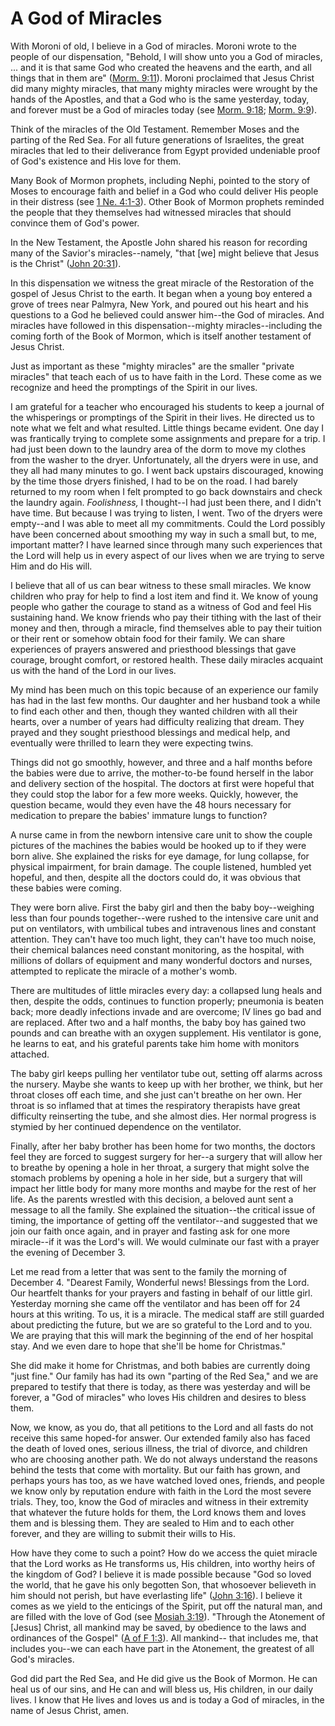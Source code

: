 # A God of Miracles

With Moroni of old, I believe in a God of miracles. Moroni wrote to the people
of our dispensation, "Behold, I will show unto you a God of miracles, ... and it
is that same God who created the heavens and the earth, and all things that in
them are" ([Morm.
9:11](https://www.lds.org/scriptures/bofm/morm/9.11?lang=eng#10)). Moroni
proclaimed that Jesus Christ did many mighty miracles, that many mighty
miracles were wrought by the hands of the Apostles, and that a God who is the
same yesterday, today, and forever must be a God of miracles today (see [Morm.
9:18](https://www.lds.org/scriptures/bofm/morm/9.18?lang=eng#17); [Morm.
9:9](https://www.lds.org/scriptures/bofm/morm/9.9?lang=eng#8)).

Think of the miracles of the Old Testament. Remember Moses and the parting of
the Red Sea. For all future generations of Israelites, the great miracles that
led to their deliverance from Egypt provided undeniable proof of God's
existence and His love for them.

Many Book of Mormon prophets, including Nephi, pointed to the story of Moses
to encourage faith and belief in a God who could deliver His people in their
distress (see [1 Ne.
4:1-3](https://www.lds.org/scriptures/bofm/1-ne/4.1-3?lang=eng#0)). Other Book
of Mormon prophets reminded the people that they themselves had witnessed
miracles that should convince them of God's power.

In the New Testament, the Apostle John shared his reason for recording many of
the Savior's miracles--namely, "that [we] might believe that Jesus is the
Christ" ([John
20:31](https://www.lds.org/scriptures/nt/john/20.31?lang=eng#30)).

In this dispensation we witness the great miracle of the Restoration of the
gospel of Jesus Christ to the earth. It began when a young boy entered a grove
of trees near Palmyra, New York, and poured out his heart and his questions to
a God he believed could answer him--the God of miracles. And miracles have
followed in this dispensation--mighty miracles--including the coming forth of
the Book of Mormon, which is itself another testament of Jesus Christ.

Just as important as these "mighty miracles" are the smaller "private
miracles" that teach each of us to have faith in the Lord. These come as we
recognize and heed the promptings of the Spirit in our lives.

I am grateful for a teacher who encouraged his students to keep a journal of
the whisperings or promptings of the Spirit in their lives. He directed us to
note what we felt and what resulted. Little things became evident. One day I
was frantically trying to complete some assignments and prepare for a trip. I
had just been down to the laundry area of the dorm to move my clothes from the
washer to the dryer. Unfortunately, all the dryers were in use, and they all
had many minutes to go. I went back upstairs discouraged, knowing by the time
those dryers finished, I had to be on the road. I had barely returned to my
room when I felt prompted to go back downstairs and check the laundry again.
_Foolishness,_ I thought--I had just been there, and I didn't have time. But
because I was trying to listen, I went. Two of the dryers were empty--and I
was able to meet all my commitments. Could the Lord possibly have been
concerned about smoothing my way in such a small but, to me, important matter?
I have learned since through many such experiences that the Lord will help us
in every aspect of our lives when we are trying to serve Him and do His will.

I believe that all of us can bear witness to these small miracles. We know
children who pray for help to find a lost item and find it. We know of young
people who gather the courage to stand as a witness of God and feel His
sustaining hand. We know friends who pay their tithing with the last of their
money and then, through a miracle, find themselves able to pay their tuition
or their rent or somehow obtain food for their family. We can share
experiences of prayers answered and priesthood blessings that gave courage,
brought comfort, or restored health. These daily miracles acquaint us with the
hand of the Lord in our lives.

My mind has been much on this topic because of an experience our family has
had in the last few months. Our daughter and her husband took a while to find
each other and then, though they wanted children with all their hearts, over a
number of years had difficulty realizing that dream. They prayed and they
sought priesthood blessings and medical help, and eventually were thrilled to
learn they were expecting twins.

Things did not go smoothly, however, and three and a half months before the
babies were due to arrive, the mother-to-be found herself in the labor and
delivery section of the hospital. The doctors at first were hopeful that they
could stop the labor for a few more weeks. Quickly, however, the question
became, would they even have the 48 hours necessary for medication to prepare
the babies' immature lungs to function?

A nurse came in from the newborn intensive care unit to show the couple
pictures of the machines the babies would be hooked up to if they were born
alive. She explained the risks for eye damage, for lung collapse, for physical
impairment, for brain damage. The couple listened, humbled yet hopeful, and
then, despite all the doctors could do, it was obvious that these babies were
coming.

They were born alive. First the baby girl and then the baby boy--weighing less
than four pounds together--were rushed to the intensive care unit and put on
ventilators, with umbilical tubes and intravenous lines and constant
attention. They can't have too much light, they can't have too much noise,
their chemical balances need constant monitoring, as the hospital, with
millions of dollars of equipment and many wonderful doctors and nurses,
attempted to replicate the miracle of a mother's womb.

There are multitudes of little miracles every day: a collapsed lung heals and
then, despite the odds, continues to function properly; pneumonia is beaten
back; more deadly infections invade and are overcome; IV lines go bad and are
replaced. After two and a half months, the baby boy has gained two pounds and
can breathe with an oxygen supplement. His ventilator is gone, he learns to
eat, and his grateful parents take him home with monitors attached.

The baby girl keeps pulling her ventilator tube out, setting off alarms across
the nursery. Maybe she wants to keep up with her brother, we think, but her
throat closes off each time, and she just can't breathe on her own. Her throat
is so inflamed that at times the respiratory therapists have great difficulty
reinserting the tube, and she almost dies. Her normal progress is stymied by
her continued dependence on the ventilator.

Finally, after her baby brother has been home for two months, the doctors feel
they are forced to suggest surgery for her--a surgery that will allow her to
breathe by opening a hole in her throat, a surgery that might solve the
stomach problems by opening a hole in her side, but a surgery that will impact
her little body for many more months and maybe for the rest of her life. As
the parents wrestled with this decision, a beloved aunt sent a message to all
the family. She explained the situation--the critical issue of timing, the
importance of getting off the ventilator--and suggested that we join our faith
once again, and in prayer and fasting ask for one more miracle--if it was the
Lord's will. We would culminate our fast with a prayer the evening of December
3.

Let me read from a letter that was sent to the family the morning of December
4. "Dearest Family, Wonderful news! Blessings from the Lord. Our heartfelt
thanks for your prayers and fasting in behalf of our little girl. Yesterday
morning she came off the ventilator and has been off for 24 hours at this
writing. To us, it is a miracle. The medical staff are still guarded about
predicting the future, but we are so grateful to the Lord and to you. We are
praying that this will mark the beginning of the end of her hospital stay. And
we even dare to hope that she'll be home for Christmas."

She did make it home for Christmas, and both babies are currently doing "just
fine." Our family has had its own "parting of the Red Sea," and we are
prepared to testify that there is today, as there was yesterday and will be
forever, a "God of miracles" who loves His children and desires to bless them.

Now, we know, as you do, that all petitions to the Lord and all fasts do not
receive this same hoped-for answer. Our extended family also has faced the
death of loved ones, serious illness, the trial of divorce, and children who
are choosing another path. We do not always understand the reasons behind the
tests that come with mortality. But our faith has grown, and perhaps yours has
too, as we have watched loved ones, friends, and people we know only by
reputation endure with faith in the Lord the most severe trials. They, too,
know the God of miracles and witness in their extremity that whatever the
future holds for them, the Lord knows them and loves them and is blessing
them. They are sealed to Him and to each other forever, and they are willing
to submit their wills to His.

How have they come to such a point? How do we access the quiet miracle that
the Lord works as He transforms us, His children, into worthy heirs of the
kingdom of God? I believe it is made possible because "God so loved the world,
that he gave his only begotten Son, that whosoever believeth in him should not
perish, but have everlasting life" ([John
3:16](https://www.lds.org/scriptures/nt/john/3.16?lang=eng#15)). I believe it
comes as we yield to the enticings of the Spirit, put off the natural man, and
are filled with the love of God (see [Mosiah
3:19](https://www.lds.org/scriptures/bofm/mosiah/3.19?lang=eng#18)). "Through
the Atonement of [Jesus] Christ, all mankind may be saved, by obedience to the
laws and ordinances of the Gospel" ([A of F
1:3](https://www.lds.org/scriptures/pgp/a-of-f/1.3?lang=eng#2)). All mankind--
that includes me, that includes you--we can each have part in the Atonement,
the greatest of all God's miracles.

God did part the Red Sea, and He did give us the Book of Mormon. He can heal
us of our sins, and He can and will bless us, His children, in our daily
lives. I know that He lives and loves us and is today a God of miracles, in
the name of Jesus Christ, amen.

